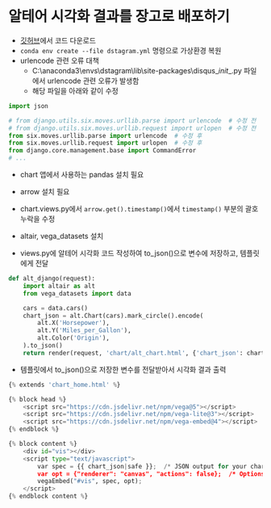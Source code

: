 # 알테어 시각화 결과를 장고로 배포하기 


- [깃허브](https://github.com/logistex/pa21)에서 코드 다운로드
- `conda env create --file dstagram.yml` 명령으로 가상환경 복원
- urlencode 관련 오류 대책
  - C:\anaconda3\envs\dstagram\lib\site-packages\disqus\__init__.py 파일에서 urlencode 관련 오류가 발생함
  - 해당 파일을 아래와 같이 수정

```PYTHON {.line-numbers}
import json

# from django.utils.six.moves.urllib.parse import urlencode  # 수정 전
# from django.utils.six.moves.urllib.request import urlopen  # 수정 전
from six.moves.urllib.parse import urlencode  # 수정 후
from six.moves.urllib.request import urlopen  # 수정 후
from django.core.management.base import CommandError
# ...
```
- chart 앱에서 사용하는 pandas 설치 필요
- arrow 설치 필요

- chart.views.py에서 `arrow.get().timestamp()`에서 `timestamp()` 부분의 괄호 누락을 수정

- altair, vega_datasets 설치

- views.py에 알테어 시각화 코드 작성하여 to_json()으로 변수에 저장하고, 템플릿에게 전달

```PYTHON {.line-numbers}
def alt_django(request):
    import altair as alt
    from vega_datasets import data

    cars = data.cars()
    chart_json = alt.Chart(cars).mark_circle().encode(
        alt.X('Horsepower'),
        alt.Y('Miles_per_Gallon'),
        alt.Color('Origin'),
    ).to_json()
    return render(request, 'chart/alt_chart.html', {'chart_json': chart_json})
```

- 템플릿에서 to_json()으로 저장한 변수를 전달받아서 시각화 결과 출력
```PYTHON {.line-numbers}
{% extends 'chart_home.html' %}

{% block head %}
    <script src="https://cdn.jsdelivr.net/npm/vega@5"></script>
    <script src="https://cdn.jsdelivr.net/npm/vega-lite@3"></script>
    <script src="https://cdn.jsdelivr.net/npm/vega-embed@4"></script>
{% endblock %}

{% block content %}
    <div id="vis"></div>
    <script type="text/javascript">
        var spec = {{ chart_json|safe }};  /* JSON output for your chart's specification */
        var opt = {"renderer": "canvas", "actions": false};  /* Options for the embedding */
        vegaEmbed("#vis", spec, opt);
    </script>
{% endblock content %}
```

